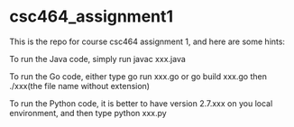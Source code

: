 # csc464_assignment1

This is the repo for course csc464 assignment 1, and here are some hints:


To run the Java code, simply run javac xxx.java

To run the Go code, either type go run xxx.go or go build xxx.go then ./xxx(the file name without extension)

To run the Python code, it is better to have version 2.7.xxx on you local environment, and then type python xxx.py

